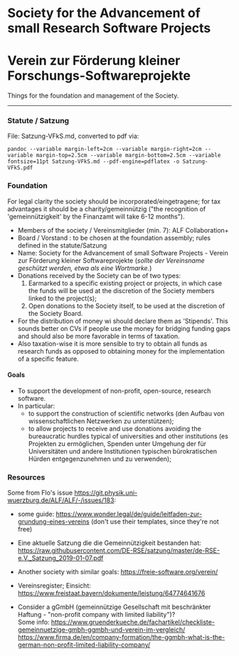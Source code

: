 # Society for the Advancement of small Research Software Projects

# Verein zur Förderung kleiner Forschungs-Softwareprojekte


Things for the foundation and management of the Society.

---

### Statute / Satzung

File: Satzung-VFkS.md, converted to pdf via:

~~~
pandoc --variable margin-left=2cm --variable margin-right=2cm --variable margin-top=2.5cm --variable margin-bottom=2.5cm --variable fontsize=11pt Satzung-VFkS.md --pdf-engine=pdflatex -o Satzung-VFkS.pdf
~~~


### Foundation

For legal clarity the society should be incorporated/eingetragene; for tax advantages it should be a charity/gemeinnützig ("the recognition of 'gemeinnützigkeit' by the Finanzamt will take 6-12 months").

* Members of the society / Vereinsmitglieder (min. 7): ALF Collaboration+
* Board / Vorstand : to be chosen at the foundation assembly; rules defined in the statute/Satzung
* Name: Society for the Advancement of small Software Projects - Verein zur Förderung kleiner Softwareprojekte (_sollte der Vereinsname geschützt werden, etwa als eine Wortmarke._)
* Donations received by the Society can be of two types:
  1. Earmarked to a specific existing project or projects, in which case the funds will be used at the discretion of the Society members linked to the project(s);
  2. Open donations to the Society itself, to be used at the discretion of the Society Board.
* For the distribution of money wi should declare them as 'Stipends'. This sounds better on CVs if people use the money for bridging funding gaps and should also be more favorable in terms of taxation.
* Also taxation-wise it is more sensible to try to obtain all funds as research funds as opposed to obtaining money for the implementation of a specific feature.

#### Goals

* To support the development of non-profit, open-source, research software.
* In particular:
   * to support the construction of scientific networks (den Aufbau von wissenschaftlichen Netzwerken zu unterstützen);
   * to allow projects to receive and use donations avoiding the bureaucratic hurdles typical of universities and other institutions (es Projekten zu ermöglichen, Spenden unter Umgehung der für Universitäten und andere Institutionen typischen bürokratischen Hürden entgegenzunehmen und zu verwenden);

### Resources

Some from Flo's issue https://git.physik.uni-wuerzburg.de/ALF/ALF/-/issues/183:

* some guide: https://www.wonder.legal/de/guide/leitfaden-zur-grundung-eines-vereins (don't use their templates, since they're not free)
* Eine aktuelle Satzung die die Gemeinnützigkeit bestanden hat: https://raw.githubusercontent.com/DE-RSE/satzung/master/de-RSE-e.V._Satzung_2019-01-07.pdf
* Another society with similar goals: https://freie-software.org/verein/

* Vereinsregister; Einsicht:  https://www.freistaat.bayern/dokumente/leistung/64774641676

* Consider a gGmbH (gemeinnützige Gesellschaft mit beschränkter Haftung - "non-profit company with limited liability")?   
  Some info: https://www.gruenderkueche.de/fachartikel/checkliste-gemeinnuetzige-gmbh-ggmbh-und-verein-im-vergleich/   
             https://www.firma.de/en/company-formation/the-ggmbh-what-is-the-german-non-profit-limited-liability-company/
